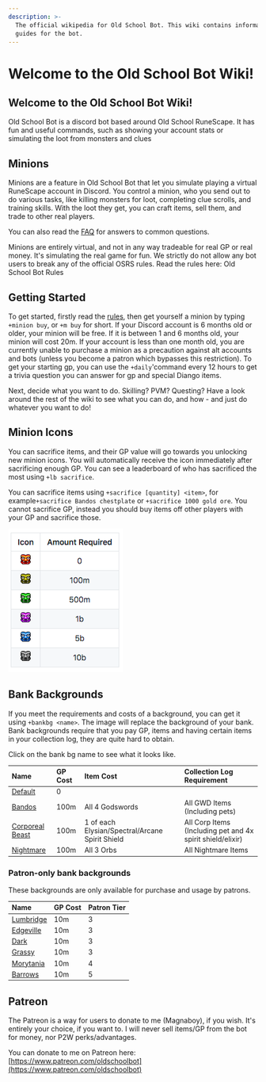 ```yaml
---
description: >-
  The official wikipedia for Old School Bot. This wiki contains information and
  guides for the bot.
---
```


# Welcome to the Old School Bot Wiki!

## Welcome to the Old School Bot Wiki!

Old School Bot is a discord bot based around Old School RuneScape. It has fun and useful commands, such as showing your account stats or simulating the loot from monsters and clues

## Minions

Minions are a feature in Old School Bot that let you simulate playing a virtual RuneScape account in Discord. You control a minion, who you send out to do various tasks, like killing monsters for loot, completing clue scrolls, and training skills. With the loot they get, you can craft items, sell them, and trade to other real players.

You can also read the [FAQ](faq.md) for answers to common questions.

Minions are entirely virtual, and not in any way tradeable for real GP or real money. It's simulating the real game for fun. We strictly do not allow any bot users to break any of the official OSRS rules. Read the rules here: Old School Bot Rules

## Getting Started

To get started, firstly read the [rules](rules.md), then get yourself a minion by typing `+minion buy`, or `+m buy` for short. If your Discord account is 6 months old or older, your minion will be free. If it is between 1 and 6 months old, your minion will cost 20m. If your account is less than one month old, you are currently unable to purchase a minion as a precaution against alt accounts and bots \(unless you become a patron which bypasses this restriction\). To get your starting gp, you can use the `+daily`'command every 12 hours to get a trivia question you can answer for gp and special Diango items.

Next, decide what you want to do. Skilling? PVM? Questing? Have a look around the rest of the wiki to see what you can do, and how - and just do whatever you want to do!

## Minion Icons

You can sacrifice items, and their GP value will go towards you unlocking new minion icons. You will automatically receive the icon immediately after sacrificing enough GP. You can see a leaderboard of who has sacrificed the most using `+lb sacrifice`.

You can sacrifice items using `+sacrifice [quantity] <item>`, for example`+sacrifice Bandos chestplate` or `+sacrifice 1000 gold ore`. You cannot sacrifice GP,  instead you should buy items off other players with your GP and sacrifice those.

![](.gitbook/assets/image%20%286%29%20%281%29.png)

## Bank Backgrounds

If you meet the requirements and costs of a background, you can get it using `+bankbg <name>`. The image will replace the background of your bank. Bank backgrounds require that you pay GP, items and having certain items in your collection log, they are quite hard to obtain.

Click on the bank bg name to see what it looks like.

| Name | GP Cost | Item Cost | Collection Log Requirement |
| :--- | :--- | :--- | :--- |
| [Default](https://raw.githubusercontent.com/oldschoolgg/oldschoolbot/master/src/lib/resources/images/bank_backgrounds/1.jpg?raw=true) | 0 |  |  |
| [Bandos](https://raw.githubusercontent.com/oldschoolgg/oldschoolbot/master/src/lib/resources/images/bank_backgrounds/7.jpg?raw=true) | 100m | All 4 Godswords | All GWD Items \(Including pets\) |
| [Corporeal Beast](https://raw.githubusercontent.com/oldschoolgg/oldschoolbot/master/src/lib/resources/images/bank_backgrounds/8.jpg?raw=true) | 100m | 1 of each Elysian/Spectral/Arcane Spirit Shield | All Corp Items \(Including pet and 4x spirit shield/elixir\) |
| [Nightmare](https://raw.githubusercontent.com/oldschoolgg/oldschoolbot/master/src/lib/resources/images/bank_backgrounds/10.jpg) | 100m | All 3 Orbs | All Nightmare Items |

### Patron-only bank backgrounds

These backgrounds are only available for purchase and usage by patrons.

| Name | GP Cost | Patron Tier |
| :--- | :--- | :--- |
| [Lumbridge](https://raw.githubusercontent.com/oldschoolgg/oldschoolbot/master/src/lib/resources/images/bank_backgrounds/3.jpg) | 10m | 3 |
| [Edgeville](https://raw.githubusercontent.com/oldschoolgg/oldschoolbot/master/src/lib/resources/images/bank_backgrounds/5.jpg) | 10m | 3 |
| [Dark](https://raw.githubusercontent.com/oldschoolgg/oldschoolbot/master/src/lib/resources/images/bank_backgrounds/11.jpg) | 10m | 3 |
| [Grassy](https://raw.githubusercontent.com/oldschoolgg/oldschoolbot/master/src/lib/resources/images/bank_backgrounds/13.jpg) | 10m | 3 |
| [Morytania](https://raw.githubusercontent.com/oldschoolgg/oldschoolbot/master/src/lib/resources/images/bank_backgrounds/12.jpg) | 10m | 4 |
| [Barrows](https://raw.githubusercontent.com/oldschoolgg/oldschoolbot/master/src/lib/resources/images/bank_backgrounds/6.jpg) | 10m | 5 |

## Patreon

The Patreon is a way for users to donate to me \(Magnaboy\), if you wish. It's entirely your choice, if you want to. I will never sell items/GP from the bot for money, nor P2W perks/advantages.

You can donate to me on Patreon here: [https://www.patreon.com/oldschoolbot](https://www.patreon.com/oldschoolbot)

